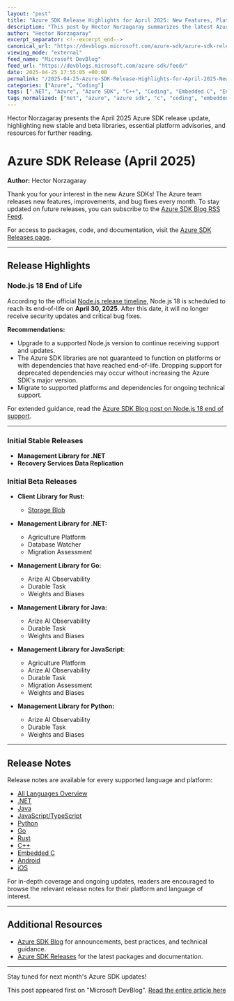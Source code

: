 ```yaml
---
layout: "post"
title: "Azure SDK Release Highlights for April 2025: New Features, Platform Support, and Key Updates"
description: "This post by Hector Norzagaray summarizes the latest Azure SDK releases for April 2025, including notable new stable and beta libraries, Node.js 18 end-of-life advisory, and links to detailed release notes for multiple languages and platforms."
author: "Hector Norzagaray"
excerpt_separator: <!--excerpt_end-->
canonical_url: "https://devblogs.microsoft.com/azure-sdk/azure-sdk-release-april-2025/"
viewing_mode: "external"
feed_name: "Microsoft DevBlog"
feed_url: "https://devblogs.microsoft.com/azure-sdk/feed/"
date: 2025-04-25 17:55:05 +00:00
permalink: "/2025-04-25-Azure-SDK-Release-Highlights-for-April-2025-New-Features-Platform-Support-and-Key-Updates.html"
categories: ["Azure", "Coding"]
tags: [".NET", "Azure", "Azure SDK", "C++", "Coding", "Embedded C", "End Of Life", "Go", "Java", "JavaScript", "Management Libraries", "News", "Node.js", "Python", "Release Notes", "Rust", "SDK", "TypeScript"]
tags_normalized: ["net", "azure", "azure sdk", "c", "coding", "embedded c", "end of life", "go", "java", "javascript", "management libraries", "news", "node dot js", "python", "release notes", "rust", "sdk", "typescript"]
---
```


Hector Norzagaray presents the April 2025 Azure SDK release update, highlighting new stable and beta libraries, essential platform advisories, and resources for further reading.<!--excerpt_end-->

# Azure SDK Release (April 2025)

**Author:** Hector Norzagaray

Thank you for your interest in the new Azure SDKs! The Azure team releases new features, improvements, and bug fixes every month. To stay updated on future releases, you can subscribe to the [Azure SDK Blog RSS Feed](https://devblogs.microsoft.com/azure-sdk/feed/).

For access to packages, code, and documentation, visit the [Azure SDK Releases page](https://aka.ms/azsdk/releases).

---

## Release Highlights

### Node.js 18 End of Life

According to the official [Node.js release timeline](https://nodejs.org/about/previous-releases), Node.js 18 is scheduled to reach its end-of-life on **April 30, 2025**. After this date, it will no longer receive security updates and critical bug fixes.

**Recommendations:**

- Upgrade to a supported Node.js version to continue receiving support and updates.
- The Azure SDK libraries are not guaranteed to function on platforms or with dependencies that have reached end-of-life. Dropping support for deprecated dependencies may occur without increasing the Azure SDK's major version.
- Migrate to supported platforms and dependencies for ongoing technical support.

For extended guidance, read the [Azure SDK Blog post on Node.js 18 end of support](https://devblogs.microsoft.com/azure-sdk/announcing-the-end-of-support-for-node-js-18-x-in-the-azure-sdk-for-javascript/).

---

### Initial Stable Releases

- **Management Library for .NET**
- **Recovery Services Data Replication**

### Initial Beta Releases

- **Client Library for Rust:**
  - [Storage Blob](https://crates.io/crates/azure_storage_blob)

- **Management Library for .NET:**
  - Agriculture Platform
  - Database Watcher
  - Migration Assessment

- **Management Library for Go:**
  - Arize AI Observability
  - Durable Task
  - Weights and Biases

- **Management Library for Java:**
  - Arize AI Observability
  - Durable Task
  - Weights and Biases

- **Management Library for JavaScript:**
  - Agriculture Platform
  - Arize AI Observability
  - Durable Task
  - Migration Assessment
  - Weights and Biases

- **Management Library for Python:**
  - Arize AI Observability
  - Durable Task
  - Weights and Biases

---

## Release Notes

Release notes are available for every supported language and platform:

- [All Languages Overview](https://azure.github.io/azure-sdk/releases/2025-04/index.html)
- [.NET](https://azure.github.io/azure-sdk/releases/2025-04/dotnet.html)
- [Java](https://azure.github.io/azure-sdk/releases/2025-04/java.html)
- [JavaScript/TypeScript](https://azure.github.io/azure-sdk/releases/2025-04/js.html)
- [Python](https://azure.github.io/azure-sdk/releases/2025-04/python.html)
- [Go](https://azure.github.io/azure-sdk/releases/2025-04/go.html)
- [Rust](https://azure.github.io/azure-sdk/releases/2025-04/rust.html)
- [C++](https://azure.github.io/azure-sdk/releases/2025-04/cpp.html)
- [Embedded C](https://azure.github.io/azure-sdk/releases/2025-04/c.html)
- [Android](https://azure.github.io/azure-sdk/releases/2025-04/android.html)
- [iOS](https://azure.github.io/azure-sdk/releases/2025-04/ios.html)

For in-depth coverage and ongoing updates, readers are encouraged to browse the relevant release notes for their platform and language of interest.

---

## Additional Resources

- [Azure SDK Blog](https://devblogs.microsoft.com/azure-sdk) for announcements, best practices, and technical guidance.
- [Azure SDK Releases](https://aka.ms/azsdk/releases) for the latest packages and documentation.

---

Stay tuned for next month's Azure SDK updates!

This post appeared first on "Microsoft DevBlog". [Read the entire article here](https://devblogs.microsoft.com/azure-sdk/azure-sdk-release-april-2025/)
